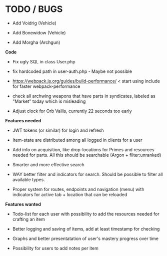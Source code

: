 # TODO / BUGS

- Add Voidrig (Vehicle)

- Add Bonewidow (Vehicle)

- Add Morgha (Archgun)

**Code**

- Fix ugly SQL in class User.php

- fix hardcoded path in user-auth.php  - Maybe not possible

- https://webpack.js.org/guides/build-performance/ < start using include for faster webpack-performance

- check all archwing weapons that have parts in syndicates, labeled as "Market" today which is misleading

- Adjust clock for Orb Vallis, currently 22 seconds too early

**Features needed**

- JWT tokens (or similar) for login and refresh

- Item-state are distributed among all logged in clients for a user

- Add info on acquisition, like drop-locations for Primes and resources needed for parts. All this should be searchable (Argon + filter:unranked)

- Smarter and more effective search

- WAY better filter and indicators for search. Should be possible to filter all available types.

- Proper system for routes, endpoints and navigation (menu) with indicators for active tab + location that can be reloaded


**Features wanted**

- Todo-list for each user with possibility to add the resources needed for crafting an item

- Better logging and saving of items, add at least timestamp for checking

- Graphs and better presentatation of user's mastery progress over time

- Possibility for users to add notes per item
